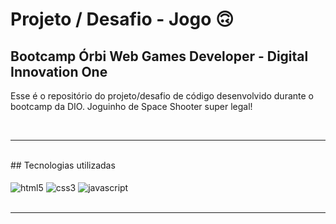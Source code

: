 # Projeto / Desafio - Jogo 🙃

## Bootcamp Órbi Web Games Developer - Digital Innovation One

Esse é o repositório do projeto/desafio de código desenvolvido durante o bootcamp da DIO.
Joguinho de Space Shooter super legal! 

<br>
<hr>
<br>
## Tecnologias utilizadas
<div style="display: inline_block"><br/>
  <img align="center" alt="html5" src="https://img.shields.io/badge/HTML5-E34F26?style=for-the-badge&logo=html5&logoColor=white">
  <img align="center" alt="css3" src="https://img.shields.io/badge/CSS3-1572B6?style=for-the-badge&logo=css3&logoColor=white">
  <img align="center" alt="javascript" src="https://img.shields.io/badge/JavaScript-F7DF1E?style=for-the-badge&logo=javascript&logoColor=black">
</div>
<br>
<hr>
 
